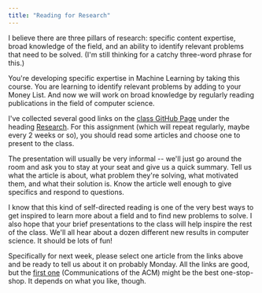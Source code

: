 ```yaml
---
title: "Reading for Research"
---
```



I believe there are three pillars of research: specific content expertise, broad knowledge of the field, and an ability to identify relevant problems that need to be solved. (I'm still thinking
for a catchy three-word phrase for this.)

You're developing specific expertise in Machine Learning by taking this course. You
are learning to identify relevant problems by adding to your Money List. And now we
will work on broad knowledge by regularly reading publications in the field of
computer science.

I've collected several good links on the [class GitHub Page](https://aet-cs.github.io/white/ML/) under the heading [Research](https://aet-cs.github.io/white/ML/background/). For this assignment (which will repeat regularly, maybe every 2 weeks or so), you should read some articles and choose one to present to the class.

The presentation will usually be very informal -- we'll just go around the room and ask you to stay at your seat and give us a quick summary. Tell us what the article is about, what problem they're solving, what motivated them, and what their solution is. Know the article well enough to
give specifics and respond to questions.

I know that this kind of self-directed reading is one of the very best ways to get inspired
to learn more about a field and to find new problems to solve. I also hope that your brief presentations to the class will help inspire the rest of the class. We'll all hear about
a dozen different new results in computer science. It should be lots of fun!

Specifically for next week, please select one article from the links above and be ready to tell us about it on probably Monday. All the links are good, but the [first one](https://cacm.acm.org/) (Communications of the ACM) might be the best one-stop-shop. It depends on what you like, though.
